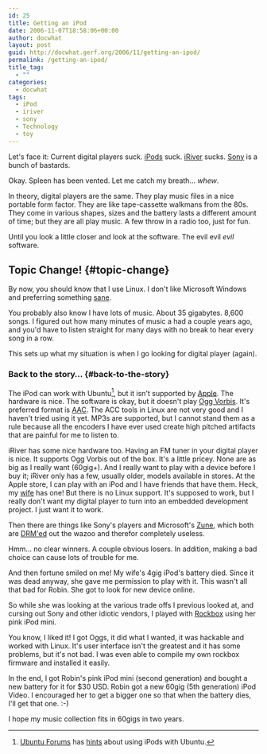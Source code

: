 ```yaml
---
id: 25
title: Getting an iPod
date: 2006-11-07T18:58:06+00:00
author: docwhat
layout: post
guid: http://docwhat.gerf.org/2006/11/getting-an-ipod/
permalink: /getting-an-ipod/
title_tag:
  - ""
categories:
  - docwhat
tags:
  - iPod
  - iriver
  - sony
  - Technology
  - toy
---
```

Let's face it: Current digital players suck. [iPods](http://www.apple.com/itunes/) suck. [iRiver](http://www.iriveramerica.com/) sucks. [Sony](http://www.google.com/search?q=sony&domains=boingboing.net&sitesearch=boingboing.net) is a bunch of bastards.

Okay. Spleen has been vented. Let me catch my breath... *whew*.

In theory, digital players are the same. They play music files in a nice portable form factor. They are like tape-cassette walkmans from the 80s. They come in various shapes, sizes and the battery lasts a different amount of time; but they are all play music. A few throw in a radio too, just for fun.

Until you look a little closer and look at the software. The evil evil *evil* software.

Topic Change! {#topic-change}
-------------

By now, you should know that I use Linux. I don't like Microsoft Windows and preferring something [sane](http://ubuntu.com/).

You probably also know I have lots of music. About 35 gigabytes. 8,600 songs. I figured out how many minutes of music a had a couple years ago, and you'd have to listen straight for many days with no break to hear every song in a row.

This sets up what my situation is when I go looking for digital player (again).

### Back to the story… {#back-to-the-story}

The iPod can work with Ubuntu[^1], but it isn't supported by [Apple](http://apple.com/). The hardware is nice. The software is okay, but it doesn't play [Ogg Vorbis](http://www.vorbis.com/). It's preferred format is [AAC](http://en.wikipedia.org/wiki/Advanced_Audio_Coding). The ACC tools in Linux are not very good and I haven't tried using it yet. MP3s are supported, but I cannot stand them as a rule because all the encoders I have ever used create high pitched artifacts that are painful for me to listen to.

iRiver has some nice hardware too. Having an FM tuner in your digital player is nice. It supports Ogg Vorbis out of the box. It's a little pricey. None are as big as I really want (60gig+). And I really want to play with a device before I buy it; iRiver only has a few, usually older, models available in stores. At the Apple store, I can play with an iPod and I have friends that have them. Heck, my [wife](http://labrat.gerf.org/) has one! But there is no Linux support. It's supposed to work, but I really don't want my digital player to turn into an embedded development project. I just want it to work.

Then there are things like Sony's players and Microsoft's [Zune](http://www.defectivebydesign.org/topic/zune), which both are [DRM'ed](http://defectivebydesign.org/) out the wazoo and therefor completely useless.

Hmm… no clear winners. A couple obvious losers. In addition, making a bad choice can cause lots of trouble for me.

And then fortune smiled on me! My wife's 4gig iPod's battery died. Since it was dead anyway, she gave me permission to play with it. This wasn't all that bad for Robin. She got to look for new device online.

So while she was looking at the various trade offs I previous looked at, and cursing out Sony and other idiotic vendors, I played with [Rockbox](http://rockbox.org/) using her pink iPod mini.

You know, I liked it! I got Oggs, it did what I wanted, it was hackable and worked with Linux. It's user interface isn't the greatest and it has some problems, but it's not bad. I was even able to compile my own rockbox firmware and installed it easily.

In the end, I got Robin's pink iPod mini (second generation) and bought a new battery for it for \$30 USD. Robin got a new 60gig (5th generation) iPod Video. I encouraged her to get a bigger one so that when the battery dies, I'll get that one. :-)

I hope my music collection fits in 60gigs in two years.

[^1]: [Ubuntu Forums](http://ubuntuforums.org/) has [hints](http://ubuntuforums.org/showthread.php?t=181668) about using iPods with Ubuntu.